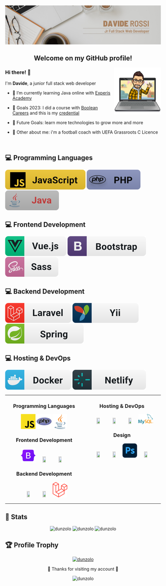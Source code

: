 <p align="center">
	<img src="pics/header.png">
</p>
<h2 align="center">Welcome on my GitHub profile!</h2>
<img align='right' src="pics/laptop_wave.png" width="30%" max-width="100%">
<h3>Hi there! 👋</h3> 
<p>I'm <strong>Davide</strong>, a junior full stack web developer</p>

<!-- - 🌱 I’m currently working on web development technologies -->

- 🌱 I’m currently learning Java online with [Experis Academy](https://www.experisacademy.it/)

- 🎯 Goals 2023: I did a course with [Boolean Careers](https://boolean.careers/) and this is my [credential](https://www.credential.net/8ad6f264-1529-47f0-941b-cca2c4099af5#gs.wg8vw8)

- 🔭 Future Goals: learn more technologies to grow more and more

- 📖 Other about me: i'm a football coach with UEFA Grassroots C Licence

<br />

## 💻 Programming Languages
<a href="#"><img src="/figma/languages/js.svg" alt="jascript"></a>
<a href="#"><img src="/figma/languages/php.svg" alt="php"></a>
<a href="#"><img src="/figma/languages/java.svg" alt="java"></a>

## 💻 Frontend Development
<a href="#"><img src="/figma/frameworks-frontend/vue.svg" alt="vuejs"></a>
<a href="#"><img src="/figma/frameworks-frontend/bootstrap.svg" alt="bootstrap"></a>
<a href="#"><img src="/figma/frameworks-frontend/sass.svg" alt="sass"></a>

## 💻 Backend Development
<a href="#"><img src="/figma/frameworks-backend/laravel.svg" alt="laravel"></a>
<a href="#"><img src="/figma/frameworks-backend/yii.svg" alt="yii"></a>
<a href="#"><img src="/figma/frameworks-backend/spring.svg" alt="spring"></a>

## 💻 Hosting & DevOps
<a href="#"><img src="/figma/devops/docker.svg" alt="docker"></a>
<a href="#"><img src="https://raw.githubusercontent.com/dunzolo/badges/main/devops/netlify.svg" alt="netlify"></a>

<table align="center">
  <tr>
    <td valign="top" width="50%">
      <h3 align="center">Programming Languages</h3>
      <p align="center"> 
	<a href="https://developer.mozilla.org/en-US/docs/Web/JavaScript" title="Javascript"><img width="20%" height="20%" src="logos/languages/javascript.png"/></a>
	<a href="https://www.php.net/" title="PHP"><img width="20%" height="20%" src="logos/languages/php-icon.svg"/></a>
	<a href="https://docs.oracle.com/en/java/" title="Java"><img width="20%" height="20%" src="logos/languages/java-icon.svg"/></a>	
      </p>
      <h3 align="center">Frontend Development</h3>
      <p align="center">
	<a href="https://getbootstrap.com/" title="Bootstrap"><img width="20%" height="20%" src="logos/framework-frontend/bootstrap.png"/></a>
	<a href="https://sass-lang.com" title="SASS"><img width="20%" height="20%" src="https://www.vectorlogo.zone/logos/sass-lang/sass-lang-icon.svg"/></a>
	<a href="https://vuejs.org/" title="Vue.js"><img width="20%" height="20%" src="https://www.vectorlogo.zone/logos/vuejs/vuejs-icon.svg" /></a>
      </p>
      <h3 align="center">Backend Development</h3>
      <p align="center"> 
	<a href="https://www.yiiframework.com/doc/guide/2.0/en" title="Yii"><img width="20%" height="20%" src="https://www.vectorlogo.zone/logos/yiiframework/yiiframework-icon.svg"/></a>
        <a href="https://spring.io/" title="Spring"><img width="20%" height="20%" src="https://www.vectorlogo.zone/logos/springio/springio-icon.svg"/></a>
        <a href="https://laravel.com/" title="Laravel"><img width="20%" height="20%" src="logos/framework-backend/LogosLaravel.png"/></a>
      </p>
    </td>
    <td valign="top" width="50%">
      <h3 align="center">Hosting & DevOps</h3>
      <p align="center"> 
	<a href="https://www.docker.com/" title="Docker"><img width="20%" height="20%" src="https://www.vectorlogo.zone/logos/docker/docker-icon.svg"/></a>
        <a href="https://www.netlify.com/" title="Netlify"><img width="20%" height="20%" src="https://www.vectorlogo.zone/logos/netlify/netlify-icon.svg"/></a>
        <a href="https://supabase.com/" title="Supabase"><img width="20%" height="20%" src="https://www.vectorlogo.zone/logos/supabase/supabase-icon.svg"/></a>
	<a href="https://www.mysql.com/" title="MySql"> <img src="logos/hosting-devops/mysql.png" width="20%" height="20%"/></a> 
      </p>
      <h3 align="center">Design</h3>
      <p align="center"> 
	<a href="https://www.canva.com/" title="Canva"> <img src="https://www.vectorlogo.zone/logos/canva/canva-icon.svg" width="20%" height="20%"/></a>
	<a href="https://www.gimp.org/" title="GIMP"> <img src="https://www.vectorlogo.zone/logos/gimp/gimp-icon.svg" width="20%" height="20%"/></a>
	<a href="https://www.photoshop.com/en" title="Photoshop"> <img src="logos/design/photoshop.png" width="20%" height="20%"/></a>
	<a href="https://www.figma.com/" title="Figma"><img src="https://www.vectorlogo.zone/logos/figma/figma-icon.svg" width="20%" height="20%" /></a>
      </p>
      <!--<h3 align="center">Stats</h3>
      <p align="center">
	<img src="https://github-readme-stats.vercel.app/api/top-langs?username=dunzolo&show_icons=true&locale=en&layout=compact" width="100%" alt="dunzolo" />
      </p>-->
      <!--<h3 align="center">Grafichs</h3>
      <p align="center">
	<a href="https://www.photoshop.com/en" target="_blank" rel="noreferrer"> <img src="https://raw.githubusercontent.com/devicons/devicon/master/icons/photoshop/photoshop-line.svg" alt="photoshop" width="40" height="40"/> </a>
	<a href="https://www.adobe.com/in/products/illustrator.html" target="_blank" rel="noreferrer"> <img src="https://www.vectorlogo.zone/logos/adobe_illustrator/adobe_illustrator-icon.svg" alt="illustrator" width="40" height="40"/> </a>
	<a href="https://www.canva.com/" target="_blank" rel="noreferrer"> <img src="https://www.vectorlogo.zone/logos/canva/canva-icon.svg" alt="illustrator" width="40" height="40"/> </a>
	<a href="https://www.gimp.org/" target="_blank" rel="noreferrer"> <img src="https://www.vectorlogo.zone/logos/gimp/gimp-icon.svg" alt="illustrator" width="40" height="40"/> </a>
      </p>-->
    </td>
  </tr>
</table>

## 📝 Stats
<p align="center">
    <img src="https://github-readme-stats.vercel.app/api/top-langs?username=dunzolo&show_icons=true&locale=en&layout=compact" width="225" alt="dunzolo" />
    <img src="https://github-readme-stats.vercel.app/api?username=dunzolo&show_icons=true&locale=en" width="296" alt="dunzolo" />
    <img src="https://github-readme-streak-stats.herokuapp.com/?user=dunzolo&" width="315" alt="dunzolo"/>
</p>

## 🏆 Profile Trophy
<p align="center"> <a href="https://github.com/ryo-ma/github-profile-trophy"><img src="https://github-profile-trophy.vercel.app/?username=dunzolo&theme=juicyfresh&no-bg=true&no-frame=true&column=5" alt="dunzolo"/></a> </p>

<p align="center"> 🙏 Thanks for visiting my account 🙏</p>
<p align="center"> <img src="https://komarev.com/ghpvc/?username=dunzolo&label=Profile%20views&color=0e75b6&style=flat" alt="dunzolo" /></p>
